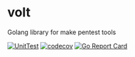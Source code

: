 # volt
Golang library for make pentest tools

[![UnitTest](https://github.com/hahwul/volt/actions/workflows/go.yml/badge.svg)](https://github.com/hahwul/volt/actions/workflows/go.yml)
[![codecov](https://codecov.io/gh/hahwul/volt/branch/main/graph/badge.svg?token=CWKAALFSHT)](https://codecov.io/gh/hahwul/volt)
[![Go Report Card](https://goreportcard.com/badge/github.com/hahwul/volt)](https://goreportcard.com/report/github.com/hahwul/volt)
